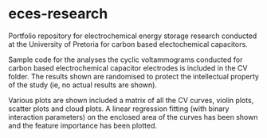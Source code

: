 # eces-research
Portfolio repository for electrochemical energy storage research conducted at the University of Pretoria for carbon based electochemical capacitors.

Sample code for the analyses the cyclic voltammograms conducted for carbon based electrochemical capacitor electrodes is included in the CV folder. The results shown are randomised to protect the intellectual property of the study (ie, no actual results are shown). 

Various plots are shown included a matrix of all the CV curves, violin plots, scatter plots and cloud plots. A linear regression fitting (with binary interaction parameters) on the enclosed area of the curves has been shown and the feature importance has been plotted.
